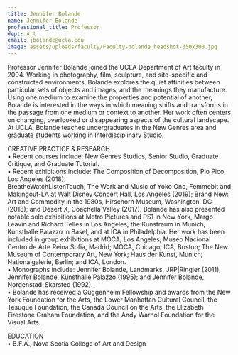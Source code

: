 ```yaml
---
title: Jennifer Bolande
name: Jennifer Bolande
professional_title: Professor
dept: Art
email: jbolande@ucla.edu
image: assets/uploads/faculty/Faculty-bolande_headshot-350x300.jpg
---
```


Professor Jennifer Bolande joined the UCLA Department of Art faculty in 2004. Working in photography, film, sculpture, and site-specific and constructed environments, Bolande explores the quiet affinities between particular sets of objects and images, and the meanings they manufacture. Using one medium to examine the properties and potential of another,
Bolande is interested in the ways in which meaning shifts and transforms in the passage from one medium or context to another. Her work often centers on changing, overlooked or disappearing aspects of the cultural landscape. At UCLA, Bolande teaches undergraduates in the New Genres area and graduate students working in Interdisciplinary Studio.
 
CREATIVE PRACTICE & RESEARCH<br>
• Recent courses include: New Genres Studios, Senior Studio, Graduate Critique, and Graduate Tutorial.<br>
• Recent exhibitions include: The Composition of Decomposition, Pio Pico, Los Angeles (2018);<br>
BreatheWatchListenTouch, The Work and Music of Yoko Ono, Femmebit and Makingout-LA at Walt Disney Concert Hall, Los Angeles (2019); Brand New: Art and Commodity in the 1980s, Hirschorn Museum, Washington, DC (2018); and Desert X, Coachella Valley (2017). Bolande has also presented notable solo exhibitions at Metro Pictures and PS1 in New York, Margo Leavin and Richard Telles in Los Angeles, the Kunstraum in Munich, Kunsthalle Palazzo in Basel, and at ICA in Philadelphia. Her work has been included in group exhibitions at MOCA, Los Angeles; Museo Nacional Centro de Arte Reina Sofia, Madrid; MOCA, Chicago; ICA, Boston; The New Museum of Contemporary Art, New York; Haus der Kunst, Munich; Nationalgalerie, Berlin; and ICA, London.<br>
• Monographs include: Jennifer Bolande, Landmarks, JRP|Ringier (2011); Jennifer Bolande, Kunsthalle Palazzo (1995); and Jennifer Bolande, Nordenstad-Skarsted (1992).<br>
• Bolande has received a Guggenheim Fellowship and awards from the New York Foundation for the Arts, the Lower Manhattan Cultural Council, the Tesuque Foundation, the Canada Council on the Arts, the Elizabeth Firestone Graham Foundation, and the Andy Warhol Foundation for the Visual Arts.<br>
 
EDUCATION<br>
• B.F.A., Nova Scotia College of Art and Design<br>
